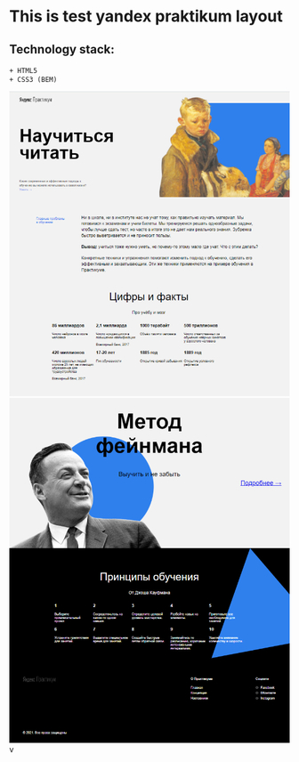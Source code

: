 # This is test yandex praktikum layout

## Technology stack:

```
+ HTML5
+ CSS3 (BEM)
```

![First screenshot](screenshots/1.png)
![Second screenshot](screenshots/2.png)v
